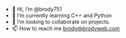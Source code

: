 - 👋 Hi, I’m @brody751
- 🌱 I’m currently learning C++ and Python
- 💞️ I’m looking to collaborate on projects.
- 📫 How to reach me brody@brodyweb.com

<!---
brody751/brody751 is a ✨ special ✨ repository because its `README.md` (this file) appears on your GitHub profile.
You can click the Preview link to take a look at your changes.
--->
